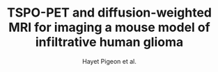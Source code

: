 ---
cat: ciel
subcat: neurophysics
bestof: false
author: Hayet Pigeon et al.
title: TSPO-PET and diffusion-weighted MRI for imaging a mouse model of infiltrative human glioma
journal: Neuro-Oncology
year: 2019
type: article
url: https -//academic.oup.com/neuro-oncology/article/21/6/755/5307172
doi: 10.1093/neuonc/noz029
---
